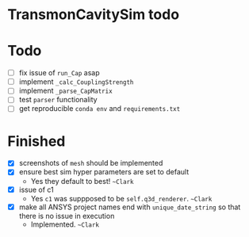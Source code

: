 # TransmonCavitySim todo

# Todo
- [ ] fix issue of `run_Cap` asap
- [ ] implement `_calc_CouplingStrength`
- [ ] implement `_parse_CapMatrix`
- [ ] test `parser` functionality
- [ ] get reproducible `conda env` and `requirements.txt`

# Finished

- [x] screenshots of `mesh` should be implemented
- [x] ensure best sim hyper parameters are set to default
    - Yes they default to best! `~Clark`
- [x] issue of c1
    - Yes `c1` was suppposed to be `self.q3d_renderer`. `~Clark`
- [x] make all ANSYS project names end with `unique_date_string` so that there is no issue in execution
    - Implemented. `~Clark`
